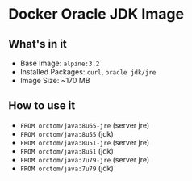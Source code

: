 # Docker Oracle JDK Image

## What's in it
 * Base Image: `alpine:3.2`
 * Installed Packages: `curl`, `oracle jdk/jre`
 * Image Size: ~170 MB

## How to use it
 * ```FROM orctom/java:8u65-jre```	(server jre)
 * ```FROM orctom/java:8u55```		(jdk)
 * ```FROM orctom/java:8u51-jre```	(server jre)
 * ```FROM orctom/java:8u51```		(jdk)
 * ```FROM orctom/java:7u79-jre```	(server jre)
 * ```FROM orctom/java:7u79```		(jdk)

